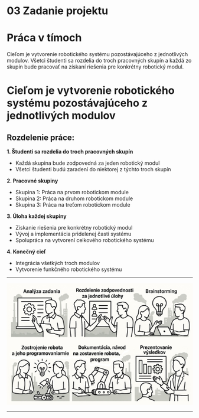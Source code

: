 # 03 Zadanie projektu

# Práca v tímoch

Cieľom je vytvorenie robotického systému pozostávajúceho z jednotlivých modulov. Všetci študenti sa rozdelia do troch pracovných skupín a každá zo skupín bude pracovať na získaní riešenia pre konkrétny robotický modul.

# Cieľom je vytvorenie robotického systému pozostávajúceho z jednotlivých modulov

## Rozdelenie práce:

**1. Študenti sa rozdelia do troch pracovných skupín**
   - Každá skupina bude zodpovedná za jeden robotický modul
   - Všetci študenti budú zaradení do niektorej z týchto troch skupín

**2. Pracovné skupiny**
   - Skupina 1: Práca na prvom robotickom module
   - Skupina 2: Práca na druhom robotickom module
   - Skupina 3: Práca na treťom robotickom module

**3. Úloha každej skupiny**
   - Získanie riešenia pre konkrétny robotický modul
   - Vývoj a implementácia pridelenej časti systému
   - Spolupráca na vytvorení celkového robotického systému

**4. Konečný cieľ**
   - Integrácia všetkých troch modulov
   - Vytvorenie funkčného robotického systému

---

![OBR](https://github.com/PavolSte/Robotika4/blob/1b65b0bcf1099f90b109693c251e48ce891f7ede/S%C3%BAbory/Postup%20pri%20vypracovan%C3%AD.jpg)  

---

